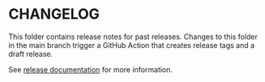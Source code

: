 # CHANGELOG

This folder contains release notes for past releases. Changes to this folder in the main branch trigger a GitHub Action that creates release tags and a draft release.

See [release documentation](../docs/release/release-tasks.md) for more information.

